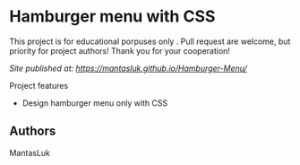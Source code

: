 # Hamburger menu with CSS

This project is for educational porpuses only . Pull request are welcome, but priority for project authors! Thank you for your cooperation!

*Site published at: https://mantasluk.github.io/Hamburger-Menu/*

Project features
- Design hamburger menu only with CSS

## Authors

MantasLuk
